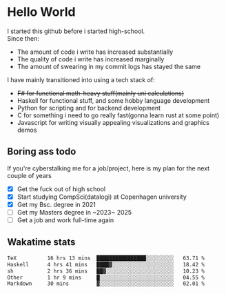 # Hello World

I started this github before i started high-school.  
Since then:
- The amount of code i write has increased substantially
- The quality of code i write has increased marginally
- The amount of swearing in my commit logs has stayed the same

I have mainly transitioned into using a tech stack of:
- ~~F# for functional math-heavy stuff(mainly uni calculations)~~
- Haskell for functional stuff, and some hobby language development
- Python for scripting and for backend development
- C for something i need to go really fast(gonna learn rust at some point)
- Javascript for writing visually appealing visualizations and graphics demos

## Boring ass todo
If you're cyberstalking me for a job/project, here is my plan for the next couple of years
- [x] Get the fuck out of high school
- [x] Start studying CompSci(datalogi) at Copenhagen university
- [x] Get my Bsc. degree in 2021
- [ ] Get my Masters degree in ~2023~ 2025
- [ ] Get a job and work full-time again

## Wakatime stats
<!--START_SECTION:waka-->

```txt
TeX          16 hrs 13 mins  ████████████████░░░░░░░░░   63.71 %
Haskell      4 hrs 41 mins   ████▓░░░░░░░░░░░░░░░░░░░░   18.42 %
sh           2 hrs 36 mins   ██▓░░░░░░░░░░░░░░░░░░░░░░   10.23 %
Other        1 hr 9 mins     █░░░░░░░░░░░░░░░░░░░░░░░░   04.55 %
Markdown     30 mins         ▓░░░░░░░░░░░░░░░░░░░░░░░░   02.01 %
```

<!--END_SECTION:waka-->
